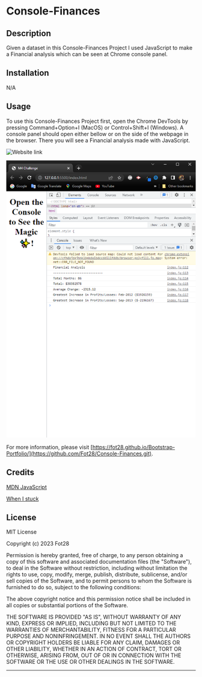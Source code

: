 # Console-Finances

## Description

Given a dataset in this Console-Finances Project I used JavaScript to make a Financial analysis which can be seen
at Chrome console panel.

## Installation

N/A

## Usage

To use this Console-Finances Project first, open the Chrome DevTools by pressing Command+Option+I (MacOS) or Control+Shift+I (Windows). A console panel should open either bellow or on the side of the webpage in the browser. There you will see a Financial analysis made with JavaScript.

![Website link](https://fot28.github.io/Console-Finances/)

![Screenshot](/images/screenshot.png)

For more information, please visit [https://fot28.github.io/Bootstrap-Portfolio/](https://github.com/Fot28/Console-Finances.git).

## Credits

[MDN JavaScript](https://developer.mozilla.org/en-US/docs/Web/JavaScript)

[When I stuck](https://stackoverflow.com/)

## License

MIT License

Copyright (c) 2023 Fot28

Permission is hereby granted, free of charge, to any person obtaining a copy
of this software and associated documentation files (the "Software"), to deal
in the Software without restriction, including without limitation the rights
to use, copy, modify, merge, publish, distribute, sublicense, and/or sell
copies of the Software, and to permit persons to whom the Software is
furnished to do so, subject to the following conditions:

The above copyright notice and this permission notice shall be included in all
copies or substantial portions of the Software.

THE SOFTWARE IS PROVIDED "AS IS", WITHOUT WARRANTY OF ANY KIND, EXPRESS OR
IMPLIED, INCLUDING BUT NOT LIMITED TO THE WARRANTIES OF MERCHANTABILITY,
FITNESS FOR A PARTICULAR PURPOSE AND NONINFRINGEMENT. IN NO EVENT SHALL THE
AUTHORS OR COPYRIGHT HOLDERS BE LIABLE FOR ANY CLAIM, DAMAGES OR OTHER
LIABILITY, WHETHER IN AN ACTION OF CONTRACT, TORT OR OTHERWISE, ARISING FROM,
OUT OF OR IN CONNECTION WITH THE SOFTWARE OR THE USE OR OTHER DEALINGS IN THE
SOFTWARE.

---

